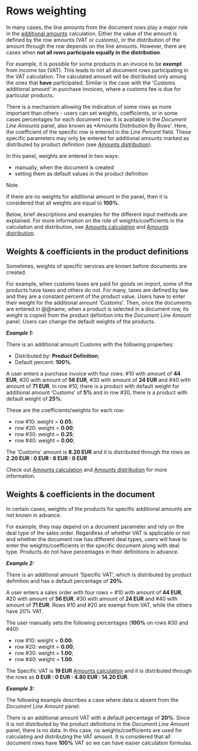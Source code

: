 # Rows weighting

In many cases, the line amounts from the document rows play a major role in the [additional amounts](https://docs.erp.net/tech/advanced/documents/additional-amounts.html) calculation. Either the value of the amount is defined by the row amounts (VAT or customs), or the distribution of the amount through the row depends on the line amounts. However, there are cases when **not all rows participate equally in the distribution**.

For example, it is possible for some products in an invoice to be **exempt** from income tax (VAT). This leads to not all document rows participating in the VAT calculation. The calculated amount will be distributed only among the ones that **have** participated. Similar is the case with the 'Customs additional amount’ in purchase invoices, where a customs fee is due for particular products.

There is a mechanism allowing the indication of some rows as more important than others - users can set weights, coefficients, or in some cases percentages for each document row. It is available in the *Document Line Amounts* panel, also known as *Amounts Distribution By Rows'. Here, the coefficient of the specific row is entered in the *Line Percent* field. These specific parameters may only be entered for additional amounts marked as distributed by product definition (see [Amounts distribution](https://docs.erp.net/tech/advanced/document-amounts/amounts-distribution/index.html)).

In this panel, weights are entered in two ways:

- manually, when the document is created
- setting them as default values in the product definition

> [!NOTE] 
> If there are no weights for additional amount in the panel, then it is considered that all weights are equal to **100%**.

Below, brief descriptions and examples for the different input methods are explained. For more information on the role of weights/coefficients in the calculation and distribution, see [Amounts calculation](https://docs.erp.net/tech/advanced/document-amounts/amounts-calculation/index.html) and [Amounts distribution](https://docs.erp.net/tech/advanced/document-amounts/amounts-distribution/index.html).

## Weights & coefficients in the product definitions

Sometimes, weights of specific services are known before documents are created. 

For example, when customs taxes are paid for goods on import, some of the products have taxes and others do not. For many, taxes are defined by law and they are a constant percent of the product value. Users have to enter their weight for the additional amount 'Customs'. Then, once the documents are entered in @@name, when a product is selected in a document row, its weight is copied from the product definition into the *Document Line Amount* panel. Users can change the default weights of the products.

***Example 1:***

There is an additional amount Customs with the following properties:

- Distributed by: **Product Definition**;
- Default percent: **100%**.

A user enters a purchase invoice with four rows: #10 with amount of **44 EUR**, #20 with amount of **56 EUR**, #30 with amount of **24 EUR** and #40 with amount of **71 EUR**. In row #10, there is a product with default weight for additional amount ‘Customs’ of **5%** and in row #30, there is a product with default weight of **25%**. 

These are the coefficients/weights for each row:

- row #10: weight = **0.05**;
- row #20: weight = **0.00**;
- row #30: weight = **0.25**;
- row #40: weight = **0.00**;

The 'Customs' amount is **8.20 EUR** and it is distributed through the rows as **2.20 EUR : 0 EUR : 6 EUR : 0 EUR** 

Check out [Amounts calculation](https://docs.erp.net/tech/advanced/document-amounts/amounts-calculation/index.html) and [Amounts distribution](https://docs.erp.net/tech/advanced/document-amounts/amounts-distribution/index.html) for more information.

## Weights & coefficients in the document

In certain cases, weights of the products for specific additional amounts are not known in advance. 

For example, they may depend on a document parameter and rely on the deal type of the sales order. Regardless of whether VAT is applicable or not and whether the document row has different deal types, users will have to enter the weights/coefficients in the specific document along with deal type. Products do not have percentages in their definitions in advance.

***Example 2:***

There is an additional amount ‘Specific VAT’, which is distributed by product definition and has a default percentage of **20%**. 

A user enters a sales order with four rows = #10 with amount of **44 EUR**, #20 with amount of **56 EUR**, #30 with amount of **24 EUR** and #40 with amount of **71 EUR**. Rows #10 and #20 are exempt from VAT, while the others have 20% VAT. 

The user manually sets the following percentages (**100%** on rows #30 and #40):

- row #10: weight = **0.00**;
- row #20: weight = **0.00**;
- row #30: weight = **1.00**;
- row #40: weight = **1.00**.

The Specific VAT is **19 EUR** [Amounts calculation](https://docs.erp.net/tech/advanced/document-amounts/amounts-calculation/index.html) and it is distributed through the rows as **0 EUR : 0 EUR : 4.80 EUR : 14.20 EUR**.

***Example 3:***

The following example describes a case where data is absent from the *Document Line Amount* panel:

There is an additional amount VAT with a default percentage of **20%**. Since it is not distributed by the product definitions in the *Document Line Amount* panel, there is no data. In this case, no weights/coefficients are used for calculating and distributing the VAT amount. It is considered that all document rows have **100%** VAT so we can have easier calculation formulas.
